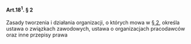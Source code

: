 #### Art.18<sup>1</sup>. § 2

Zasady tworzenia i działania organizacji, o których mowa w [§ 2](./art_18_1-1.md), określa ustawa o związkach zawodowych, ustawa o organizacjach pracodawców oraz inne przepisy prawa

